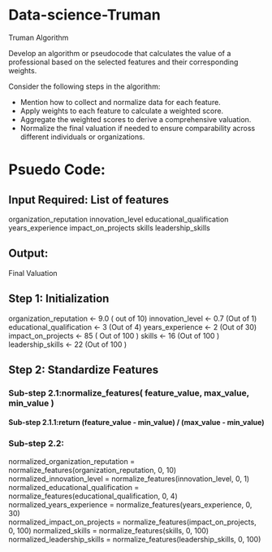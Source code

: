 # Data-science-Truman
Truman Algorithm

Develop an algorithm or pseudocode that calculates the value of a professional based on the selected features and their corresponding weights. 

Consider the following steps in the algorithm: 
- Mention how to collect and normalize data for each feature. 
- Apply weights to each feature to calculate a weighted score. 
- Aggregate the weighted scores to derive a comprehensive valuation. 
- Normalize the final valuation if needed to ensure comparability across different individuals or organizations.

# Psuedo Code:
## Input Required: List of features
organization_reputation
innovation_level 
educational_qualification 
years_experience
impact_on_projects
skills
leadership_skills 
## Output:
Final Valuation

## Step 1: Initialization
organization_reputation <- 9.0 ( out of 10)
innovation_level <- 0.7 (Out of 1)
educational_qualification <- 3 (Out of 4)
years_experience <- 2 (Out of 30)
impact_on_projects <- 85 ( Out of 100 )
skills <- 16 (Out of 100 )
leadership_skills <- 22 (Out of 100 )

## Step 2: Standardize Features
### Sub-step 2.1:normalize_features( feature_value, max_value, min_value )
#### Sub-step 2.1.1:return (feature_value - min_value) / (max_value - min_value)

### Sub-step 2.2:
normalized_organization_reputation = normalize_features(organization_reputation, 0, 10)
normalized_innovation_level = normalize_features(innovation_level, 0, 1)
normalized_educational_qualification = normalize_features(educational_qualification, 0, 4)
normalized_years_experience = normalize_features(years_experience, 0, 30)  
normalized_impact_on_projects = normalize_features(impact_on_projects, 0, 100)
normalized_skills = normalize_features(skills, 0, 100)
normalized_leadership_skills = normalize_features(leadership_skills, 0, 100)





